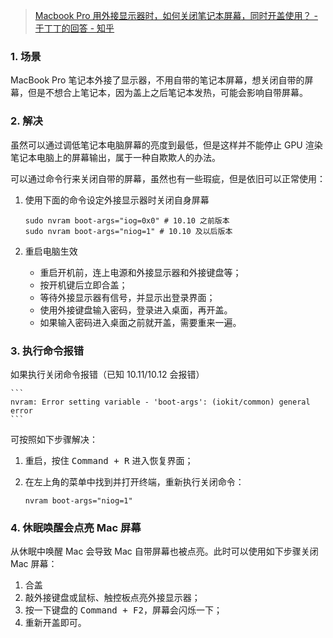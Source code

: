> [Macbook Pro 用外接显示器时，如何关闭笔记本屏幕，同时开盖使用？ - 于丁丁的回答 - 知乎](https://www.zhihu.com/question/22993457/answer/141122746)

### 1. 场景

MacBook Pro 笔记本外接了显示器，不用自带的笔记本屏幕，想关闭自带的屏幕，但是不想合上笔记本，因为盖上之后笔记本发热，可能会影响自带屏幕。

### 2. 解决

虽然可以通过调低笔记本电脑屏幕的亮度到最低，但是这样并不能停止 GPU 渲染笔记本电脑上的屏幕输出，属于一种自欺欺人的办法。

可以通过命令行来关闭自带的屏幕，虽然也有一些瑕疵，但是依旧可以正常使用：

1. 使用下面的命令设定外接显示器时关闭自身屏幕

    ```shell
    sudo nvram boot-args="iog=0x0" # 10.10 之前版本
    sudo nvram boot-args="niog=1" # 10.10 及以后版本
    ```

2. 重启电脑生效

    - 重启开机前，连上电源和外接显示器和外接键盘等；
    - 按开机键后立即合盖；
    - 等待外接显示器有信号，并显示出登录界面；
    - 使用外接键盘输入密码，登录进入桌面，再开盖。
    - 如果输入密码进入桌面之前就开盖，需要重来一遍。

### 3. 执行命令报错

如果执行关闭命令报错（已知 10.11/10.12 会报错）

    ```
    nvram: Error setting variable - 'boot-args': (iokit/common) general error
    ```
    
可按照如下步骤解决：

1. 重启，按住 <kbd>Command + R</kbd> 进入恢复界面；
2. 在左上角的菜单中找到并打开终端，重新执行关闭命令：

    ```shell
    nvram boot-args="niog=1"
    ```

### 4. 休眠唤醒会点亮 Mac 屏幕

从休眠中唤醒 Mac 会导致 Mac 自带屏幕也被点亮。此时可以使用如下步骤关闭 Mac 屏幕：

1. 合盖
2. 敲外接键盘或鼠标、触控板点亮外接显示器；
3. 按一下键盘的 <kbd>Command + F2</kbd>，屏幕会闪烁一下；
4. 重新开盖即可。

